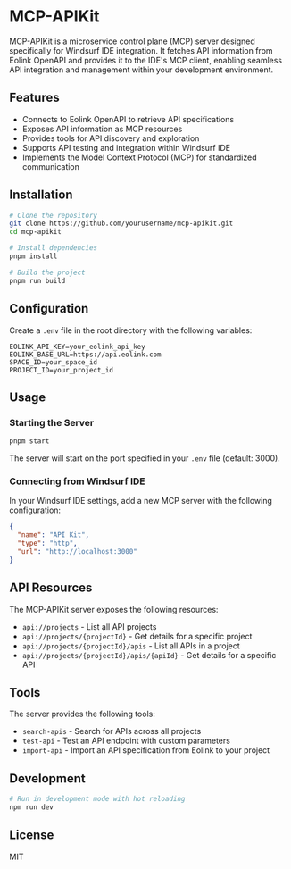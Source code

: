 # MCP-APIKit

MCP-APIKit is a microservice control plane (MCP) server designed specifically for Windsurf IDE integration. It fetches API information from Eolink OpenAPI and provides it to the IDE's MCP client, enabling seamless API integration and management within your development environment.

## Features

- Connects to Eolink OpenAPI to retrieve API specifications
- Exposes API information as MCP resources
- Provides tools for API discovery and exploration
- Supports API testing and integration within Windsurf IDE
- Implements the Model Context Protocol (MCP) for standardized communication

## Installation

```bash
# Clone the repository
git clone https://github.com/yourusername/mcp-apikit.git
cd mcp-apikit

# Install dependencies
pnpm install

# Build the project
pnpm run build
```

## Configuration

Create a `.env` file in the root directory with the following variables:

```
EOLINK_API_KEY=your_eolink_api_key
EOLINK_BASE_URL=https://api.eolink.com
SPACE_ID=your_space_id
PROJECT_ID=your_project_id
```

## Usage

### Starting the Server

```bash
pnpm start
```

The server will start on the port specified in your `.env` file (default: 3000).

### Connecting from Windsurf IDE

In your Windsurf IDE settings, add a new MCP server with the following configuration:

```json
{
  "name": "API Kit",
  "type": "http",
  "url": "http://localhost:3000"
}
```

## API Resources

The MCP-APIKit server exposes the following resources:

- `api://projects` - List all API projects
- `api://projects/{projectId}` - Get details for a specific project
- `api://projects/{projectId}/apis` - List all APIs in a project
- `api://projects/{projectId}/apis/{apiId}` - Get details for a specific API

## Tools

The server provides the following tools:

- `search-apis` - Search for APIs across all projects
- `test-api` - Test an API endpoint with custom parameters
- `import-api` - Import an API specification from Eolink to your project

## Development

```bash
# Run in development mode with hot reloading
npm run dev
```

## License

MIT
